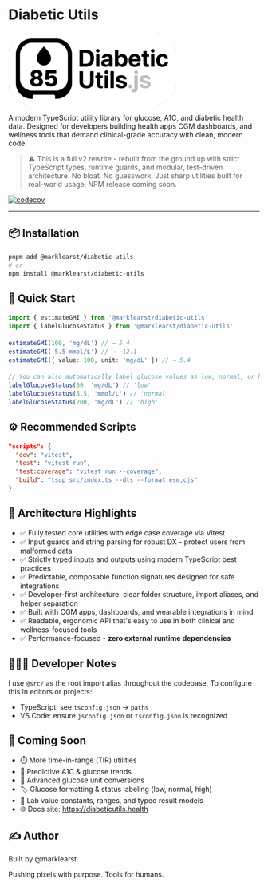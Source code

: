 # Diabetic Utils

![Diabetic Utils Logo](https://raw.githubusercontent.com/marklearst/diabetic-utils/refs/heads/main/assets/dujs.png)

A modern TypeScript utility library for glucose, A1C, and diabetic health data. Designed for developers building health apps CGM dashboards, and wellness tools that demand clinical-grade accuracy with clean, modern code.

> ⚠️ This is a full v2 rewrite - rebuilt from the ground up with strict TypeScript types, runtime guards, and modular, test-driven architecture.
> No bloat. No guesswork. Just sharp utilities built for real-world usage.
> NPM release coming soon.

[![codecov](https://codecov.io/gh/marklearst/diabetic-utils/branch/main/graph/badge.svg)](https://codecov.io/gh/marklearst/diabetic-utils)

---

## 📦 Installation

```bash
pnpm add @marklearst/diabetic-utils
# or
npm install @marklearst/diabetic-utils
```

## 🧪 Quick Start

```ts
import { estimateGMI } from '@marklearst/diabetic-utils'
import { labelGlucoseStatus } from '@marklearst/diabetic-utils'

estimateGMI(100, 'mg/dL') // → 5.4
estimateGMI('5.5 mmol/L') // → ~12.1
estimateGMI({ value: 100, unit: 'mg/dL' }) // → 5.4

// You can also automatically label glucose values as low, normal, or high:
labelGlucoseStatus(60, 'mg/dL') // 'low'
labelGlucoseStatus(5.5, 'mmol/L') // 'normal'
labelGlucoseStatus(200, 'mg/dL') // 'high'
```

## ⚙️ Recommended Scripts

```json
"scripts": {
  "dev": "vitest",
  "test": "vitest run",
  "test:coverage": "vitest run --coverage",
  "build": "tsup src/index.ts --dts --format esm,cjs"
}
```

## 🧱 Architecture Highlights

- ✅ Fully tested core utilities with edge case coverage via Vitest
- ✅ Input guards and string parsing for robust DX - protect users from malformed data
- ✅ Strictly typed inputs and outputs using modern TypeScript best practices
- ✅ Predictable, composable function signatures designed for safe integrations
- ✅ Developer-first architecture: clear folder structure, import aliases, and helper separation
- ✅ Built with CGM apps, dashboards, and wearable integrations in mind
- ✅ Readable, ergonomic API that's easy to use in both clinical and wellness-focused tools
- ✅ Performance-focused - **zero external runtime dependencies**

## 👨🏻‍💻 Developer Notes

I use `@src/` as the root import alias throughout the codebase.
To configure this in editors or projects:

- TypeScript: see `tsconfig.json` → `paths`
- VS Code: ensure `jsconfig.json` or `tsconfig.json` is recognized

## 🌱 Coming Soon

- ⏱️ More time-in-range (TIR) utilities
- 🧠 Predictive A1C & glucose trends
- 🔁 Advanced glucose unit conversions
- 🏷️ Glucose formatting & status labeling (low, normal, high)
- 🧪 Lab value constants, ranges, and typed result models
- 🌐 Docs site: <https://diabeticutils.health>

## ✍️ Author

Built by @marklearst

Pushing pixels with purpose. Tools for humans.

